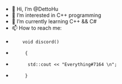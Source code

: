 - 👋 Hi, I’m @DettoHu
- 👀 I’m interested in C++ programming
- 🌱 I’m currently learning C++ && C#
- 📫 How to reach me:   
-         void discord()
-          { 
-           std::cout << "Everything#7164 \n";
-          }

<!---
DettoHu/DettoHu is a ✨ special ✨ repository because its `README.md` (this file) appears on your GitHub profile.
You can click the Preview link to take a look at your changes.
--->

